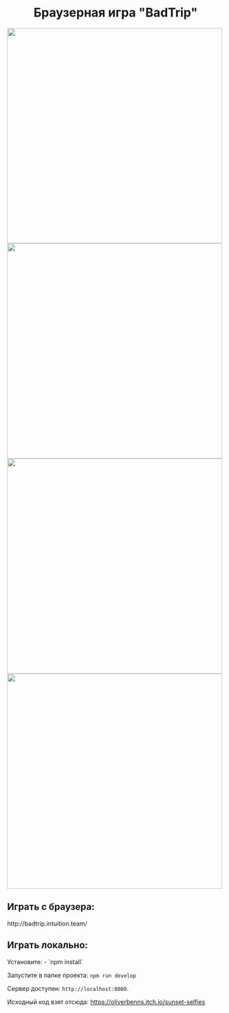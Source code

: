 <h1 align="center">Браузерная игра "BadTrip"</h1>

<img src="https://user-images.githubusercontent.com/104670577/210113327-3027ea70-80ab-4cc3-a28e-8bc818fdd0bc.png" width="500">
<img src="https://user-images.githubusercontent.com/104670577/210113532-d1bee09f-4aad-4e9c-b1bd-ed6816291f91.png" width="500">
<img src="https://user-images.githubusercontent.com/104670577/210113569-b3961187-1efc-4a75-919f-7d1c773fecc5.png" width="500">
<img src="https://user-images.githubusercontent.com/104670577/210113604-d57204af-8d9d-435f-aaa2-8c1b757675fe.png" width="500">

<h2>Играть с браузера:</h2>
http://badtrip.intuition.team/

<h2>Играть локально:</h2>
Установите:
- `npm install`

Запустите в папке проекта:
`npm run develop`

Сервер доступен:
`http://localhost:8080`.


Исходный код взят отсюда: https://oliverbenns.itch.io/sunset-selfies
